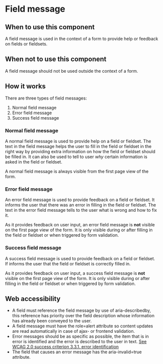 # Field message

## When to use this component

A field message is used in the context of a form to provide help or feedback on fields or fieldsets.

## When not to use this component

A field message should not be used outside the context of a form.

## How it works

There are three types of field messages:

1. Normal field message
2. Error field message
3. Success field message

### Normal field message

A normal field message is used to provide help on a field or fieldset. The text in the field message helps the user to fill in the field or fieldset in the right way by providing extra information on how the field or fieldset should be filled in. It can also be used to tell to user *why* certain information is asked in the field or fieldset.

A normal field message is always visible from the first page view of the form.

### Error field message

An error field message is used to provide feedback on a field or fieldset. It informs the user that there was an error in filling in the field or fieldset. The text in the error field message tells to the user what is wrong and how to fix it.

As it provides feedback on user input, an error field message is **not** visible on the first page view of the form. It is only visible during or after filling in the field or fieldset or when triggered by form validation.

### Success field message

A success field message is used to provide feedback on a field or fieldset. If informs the user that the field or fieldset is correctly filled in.

As it provides feedback on user input, a success field message is **not** visible on the first page view of the form. It is only visible during or after filling in the field or fieldset or when triggered by form validation.

## Web accessibility

* A field must reference the field message by use of aria-describedby,
 this reference has priority over the field description whose information
  has already been conveyed to the user.
* A field message must have the role=alert attribute so content updates
 are read automatically
 in case of ajax- or frontend validation.
* Error messages should be as specific as possible, the item that is in error is
 identified and the error is described to the user in text.
 [See WCAG 2.0 success criterion 3.3.1. error identification](https://www.w3.org/TR/UNDERSTANDING-WCAG20/minimize-error-identified.html)
* The field that causes an error message has the aria-invalid=true attribute.

